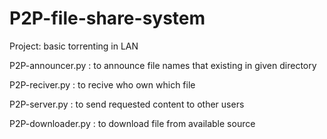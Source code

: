 # P2P-file-share-system

Project: basic torrenting in LAN

P2P-announcer.py : to announce file names that existing in given directory

P2P-reciver.py : to recive who own which file

P2P-server.py : to send requested content to other users

P2P-downloader.py : to download file from available source
